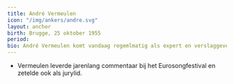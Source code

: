 ```yaml
---
title: André Vermeulen
icon: "/img/ankers/andre.svg"
layout: anchor
birth: Brugge, 25 oktober 1955
period:
bio: André Vermeulen komt vandaag regemlmatig als expert en verslaggever aan bod in Het Journaal. Begin jaren '90 was hij ook anker. André is gespecialiseerd in muziek, showbusiness, de monarchie en buitenlandse zaken (Italië, Spanje, Latijns-Amerika).
---
```

* Vermeulen leverde jarenlang commentaar bij het Eurosongfestival en zetelde ook als jurylid.
